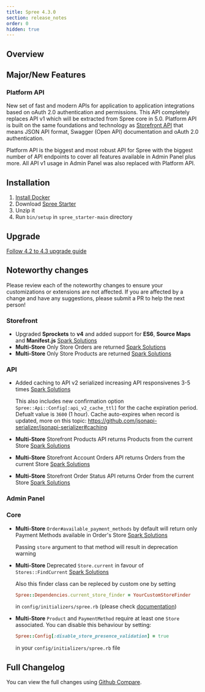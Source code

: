 ```yaml
---
title: Spree 4.3.0
section: release_notes
order: 0
hidden: true
---
```


## Overview


## Major/New Features

### Platform API

New set of fast and modern APIs for application to application integrations based on oAuth 2.0 authentication and permissions.
This API completely replaces API v1 which will be extracted from Spree core in 5.0. Platform API is built on the same 
foundations and technology as [Storefront API](https://api.spreecommerce.org/docs/api-v2/api/docs/v2/storefront/index.yaml) 
that means JSON API format, Swagger (Open API) documentation and oAuth 2.0 authentication.

Platform API is the biggest and most robust API for Spree with the biggest number of API endpoints to cover all features
available in Admin Panel plus more. All API v1 usage in Admin Panel was also replaced with Platform API.

## Installation

1. [Install Docker](https://docs.docker.com/get-docker/)
2. Download [Spree Starter](https://github.com/spree/spree_starter/archive/main.zip)
3. Unzip it
4. Run `bin/setup` in `spree_starter-main` directory

## Upgrade

[Follow 4.2 to 4.3 upgrade guide](/developer/upgrades/four-dot-two-to-four-dot-three.html)

## Noteworthy changes

Please review each of the noteworthy changes to ensure your customizations or extensions are not affected. If you are affected by a change and have any suggestions, please submit a PR to help the next person!

### Storefront

* Upgraded **Sprockets** to **v4** and added support for **ES6**, **Source Maps** and **Manifest.js**  [Spark Solutions](https://github.com/spree/spree/pull/10852)
* **Multi-Store** Only Store Orders are returned [Spark Solutions](https://github.com/spree/spree/pull/11126/commits/a694445a99a41f36825666fe04f73f020951fa2e)
* **Multi-Store** Only Store Products are returned [Spark Solutions](https://github.com/spree/spree/pull/11126/commits/e72ced9330e371211027d7a3371792d8fd5ed6e1)

### API

* Added caching to API v2 serialized increasing API responsivenes 3-5 times [Spark Solutions](https://github.com/spree/spree/pull/10875)

    This also includes new confirmation option `Spree::Api::Config[:api_v2_cache_ttl]` for the cache expiration period. Defualt value is `3600` (1 hour). Cache auto-expires when record is updated, more on this topic: https://github.com/jsonapi-serializer/jsonapi-serializer#caching
    
* **Multi-Store** Storefront Products API returns Products from the current Store [Spark Solutions](https://github.com/spree/spree/pull/11126)
* **Multi-Store** Storefront Account Orders API returns Orders from the current Store [Spark Solutions](https://github.com/spree/spree/pull/11126)
* **Multi-Store** Storefront Order Status API returns Order from the current Store [Spark Solutions](https://github.com/spree/spree/pull/11126)

### Admin Panel

### Core

* **Multi-Store** `Order#available_payment_methods` by default will return only Payment Methods available in Order's Store [Spark Solutions](https://github.com/spree/spree/pull/11126/commits/8f52301c8178e04bb1aa6a03cde5ebb9f0063cbb)

    Passing `store` argument to that method will result in deprecation warning
* **Multi-Store** Deprecated `Store.current` in favour of ` Stores::FindCurrent` [Spark Solutions](https://github.com/spree/spree/pull/11126/commits/f3414d67b92a2b1d2eb920abab95ff48ab8afd72)

  Also this finder class can be repleced by custom one by setting 
  
  ```ruby
  Spree::Dependencies.current_store_finder = YourCustomStoreFinder
  ``` 
  in `config/initializers/spree.rb` (please check [documentation](https://guides.spreecommerce.org/developer/customization/dependencies.html))
* **Multi-Store** `Product` and `PaymentMethod` require at least one `Store` associated. You can disable this behaviour by setting:

    ```ruby
    Spree::Config[:disable_store_presence_validation] = true
    ```

    in your `config/initializers/spree.rb` file

## Full Changelog

You can view the full changes using [Github Compare](https://github.com/spree/spree/compare/4-2-stable...4-3-stable).
